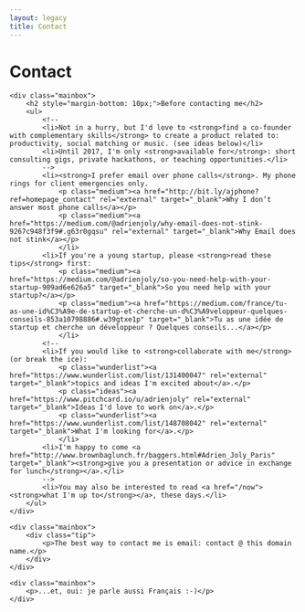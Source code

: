 ```yaml
---
layout: legacy
title: Contact
---
```


<div id="contact" class="content">

  <h1>Contact</h1>

	<div class="mainbox">
		<h2 style="margin-bottom: 10px;">Before contacting me</h2>
		<ul>
			<!--
			<li>Not in a hurry, but I'd love to <strong>find a co-founder with complementary skills</strong> to create a product related to: productivity, social matching or music. (see ideas below)</li>
			<li>Until 2017, I'm only <strong>available for</strong>: short consulting gigs, private hackathons, or teaching opportunities.</li>
			-->
			<li><strong>I prefer email over phone calls</strong>. My phone rings for client emergencies only.
				<p class="medium"><a href="http://bit.ly/ajphone?ref=homepage_contact" rel="external" target="_blank">Why I don’t answer most phone calls</a></p>
				<p class="medium"><a href="https://medium.com/@adrienjoly/why-email-does-not-stink-9267c948f3f9#.g63r0gqsu" rel="external" target="_blank">Why Email does not stink</a></p>
				</li>
			<li>If you're a young startup, please <strong>read these tips</strong> first:
				<p class="medium"><a href="https://medium.com/@adrienjoly/so-you-need-help-with-your-startup-909ad6e626a5" target="_blank">So you need help with your startup?</a></p>
				<p class="medium"><a href="https://medium.com/france/tu-as-une-id%C3%A9e-de-startup-et-cherche-un-d%C3%A9veloppeur-quelques-conseils-853a10798886#.w39gtxe1p" target="_blank">Tu as une idée de startup et cherche un développeur ? Quelques conseils...</a></p>
				</li>
			<!--
			<li>If you would like to <strong>collaborate with me</strong> (or break the ice):
				<p class="wunderlist"><a href="https://www.wunderlist.com/list/131400047" rel="external" target="_blank">topics and ideas I'm excited about</a>.</p>
				<p class="ideas"><a href="https://www.pitchcard.io/u/adrienjoly" rel="external" target="_blank">Ideas I'd love to work on</a>.</p>
				<p class="wunderlist"><a href="https://www.wunderlist.com/list/148708042" rel="external" target="_blank">What I'm looking for</a>.</p>
				</li>
			<li>I'm happy to come <a href="http://www.brownbaglunch.fr/baggers.html#Adrien_Joly_Paris" target="_blank"><strong>give you a presentation or advice in exchange for lunch</strong></a>.</li>
			-->
			<li>You may also be interested to read <a href="/now"><strong>what I'm up to</strong></a>, these days.</li>
		</ul>
	</div>

	<div class="mainbox">
		<div class="tip">
			<p>The best way to contact me is email: contact @ this domain name.</p>
		</div>
	</div>

	<div class="mainbox">
		<p>...et, oui: je parle aussi Français :-)</p>
	</div>
</div>

<!--
<div id="brownbag" class="content thumbs">
	<h1>Brown Bag Lunch</h1>

	<h3>L'idée</h3>
	<p>Vous -- ou votre équipe / vos élèves -- aimeriez bénéficier d'un retour d'expérience, de conseils pratiques sur une de mes spécialités, ou de feedback sur votre projet ?</p>
	<p>Je viens une heure dans votre bureau (ou autre), le midi. Vous gérez les sandwichs, moi la présentation. Gratuitement bien sûr.</p>
	<h3>Qu'est-ce que j'y gagne ?</h3>
	<p>1) Le plaisir de raconter.</p>
	<p>2) Découvrir vos projets, besoins et vos questions particulières.</p>
	<p>3) Et qui sait, on sera peut-être amenés à travailler ensemble ensuite ?</p>

	<h3>Exemples de sujets</h3>
	<ul class="items">
		<li>
			<h2>Comment devenir CTO, en évitant les erreurs de débutant</h2>
			<p>Après 4 ans comme lead developer dans une startup web parisienne, je propose de venir partager un retour d'expérience sur cette aventure, et des conseils pratiques sur: comment reconnaitre un bon associé d'un incompétent, comment éviter de développer un service voué à l'échec, comment obtenir la confiance de son associé pour les choix technologiques et les délais de développement.</p>
		</li>
		<li>
			<h2>Comment améliorer l'efficacité de mon équipe avec Trello</h2>
			<p></p>
		</li>
		<li>
			<h2>Meteor.js, avantages et inconvénients pour votre projet</h2>
			<p></p>
		</li>
	</ul>
</div>
-->
